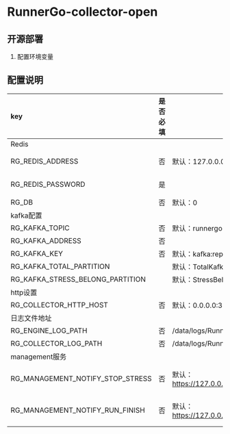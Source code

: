# RunnerGo-collector-open



## 开源部署
1. 配置环境变量
## 配置说明
| key                                                 | 是否必填 | 默认值                                                                   |                                   说明 |
|:----------------------------------------------------|------|-----------------------------------------------------------------------|-------------------------------------:|
| Redis                                               ||||
| RG_REDIS_ADDRESS                                    | 否    | 默认：127.0.0.0:6379                                                     |                           redis服务端地址 |
| RG_REDIS_PASSWORD                                   | 是    |                                                                       |                           redis服务端密码 |
| RG_DB                                               | 否    | 默认：0                                                                  |                             redis数据库 |
| kafka配置                                             |      |                                                                       |                                      |
| RG_KAFKA_TOPIC                                      | 否    | 默认：runnergo                                                           |                          kafka的topic |
| RG_KAFKA_ADDRESS                                    | 否    |                                                                       |                              kafka地址 |
| RG_KAFKA_KEY                                        | 否    | 默认：kafka:report:partition                                             |                                      |
| RG_KAFKA_TOTAL_PARTITION                            |      | 默认：TotalKafkaPartition                                                |                                      |
| RG_KAFKA_STRESS_BELONG_PARTITION                    |      | 默认：StressBelongPartition                                              |                                      |
| http设置                                              ||||
| RG_COLLECTOR_HTTP_HOST                              | 否    | 默认：0.0.0.0:30000                                                      |                                      |
| 日志文件地址                                              |      |                                                                       |                                      |
| RG_ENGINE_LOG_PATH                                  | 否    | /data/logs/RunnerGo/RunnerGo-engine-info.log                          |                               日志文件地址 |
| RG_COLLECTOR_LOG_PATH                               | 否    | /data/logs/RunnerGo/RunnerGo-collector-info.log                       |                                      |
| management服务                                        |      |                                                                       |                                      |
| RG_MANAGEMENT_NOTIFY_STOP_STRESS                    | 否    | 默认： https://127.0.0.0:30000/management/api/v1/plan/notify_stop_stress |                 management服务地址停止任务接口 |
| RG_MANAGEMENT_NOTIFY_RUN_FINISH                     | 否    | 默认： https://127.0.0.0:30000/management/api/v1/plan/notify_run_finish  |                 management服务地址完成任务接口 |

